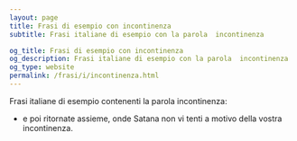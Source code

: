 ```yaml
---
layout: page
title: Frasi di esempio con incontinenza 
subtitle: Frasi italiane di esempio con la parola  incontinenza

og_title: Frasi di esempio con incontinenza 
og_description: Frasi italiane di esempio con la parola  incontinenza
og_type: website
permalink: /frasi/i/incontinenza.html
---
```


Frasi italiane di esempio contenenti la parola incontinenza:


- e poi ritornate assieme, onde Satana non vi tenti a motivo della vostra incontinenza.
